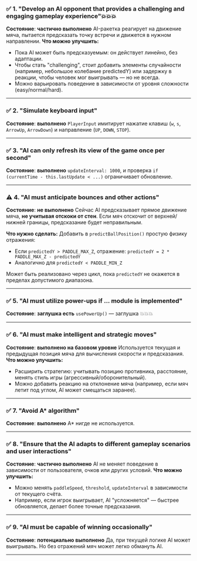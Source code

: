 ### ✅ **1. "Develop an AI opponent that provides a challenging and engaging gameplay experience"**💥💥💥

**Состояние**: **частично выполнено**
AI-ракетка реагирует на движение мяча, пытается предсказать точку встречи и движется в нужном направлении.
**Что можно улучшить:**

* Пока AI может быть предсказуемым: он действует линейно, без адаптации.
* Чтобы стать "challenging", стоит добавить элементы случайности (например, небольшое колебание predictedY) или задержку в реакции, чтобы человек мог выигрывать — но не всегда.
* Можно варьировать поведение в зависимости от уровня сложности (easy/normal/hard).

---

### ✅ **2. "Simulate keyboard input"**

**Состояние**: **выполнено**
`PlayerInput` имитирует нажатие клавиш (`w`, `s`, `ArrowUp`, `ArrowDown`) и направление (`UP`, `DOWN`, `STOP`).

---

### ✅ **3. "AI can only refresh its view of the game once per second"**

**Состояние**: **выполнено**
`updateInterval: 1000`, и проверка `if (currentTime - this.lastUpdate < ...)` ограничивает обновление.

---

### ⚠️ **4. "AI must anticipate bounces and other actions"**

**Состояние**: **не выполнено**
Сейчас AI предсказывает прямое движение мяча, **не учитывая отскоки от стен**. Если мяч отскочит от верхней/нижней границы, предсказание будет неправильным.

**Что нужно сделать:**
Добавить в `predictBallPosition()` простую физику отражения:

* Если `predictedY > PADDLE_MAX_Z`, отражение: `predictedY = 2 * PADDLE_MAX_Z - predictedY`
* Аналогично для `predictedY < PADDLE_MIN_Z`

Может быть реализовано через цикл, пока `predictedY` не окажется в пределах допустимого диапазона.

---

### ✅ **5. "AI must utilize power-ups if ... module is implemented"**

**Состояние**: **заглушка есть**
`usePowerUp()` — заглушка 💥💥💥

---

### ✅ **6. "AI must make intelligent and strategic moves"**

**Состояние**: **выполнено на базовом уровне**
Используется текущая и предыдущая позиция мяча для вычисления скорости и предсказания.
**Что можно улучшить:**

* Расширить стратегию: учитывать позицию противника, расстояние, менять стиль игры (агрессивный/оборонительный).
* Можно добавить реакцию на отклонение мяча (например, если мяч летит под углом, AI может смещаться заранее).

---

### ✅ **7. "Avoid A\* algorithm"**

**Состояние**: **выполнено**
A\* нигде не используется.

---

### ✅ **8. "Ensure that the AI adapts to different gameplay scenarios and user interactions"**

**Состояние**: **частично выполнено**
AI не меняет поведение в зависимости от пользователя, очков или других условий.
**Что можно улучшить:**

* Можно менять `paddleSpeed`, `threshold`, `updateInterval` в зависимости от текущего счёта.
* Например, если игрок выигрывает, AI "усложняется" — быстрее обновляется, делает более точные предсказания.

---

### ✅ **9. "AI must be capable of winning occasionally"**

**Состояние**: **потенциально выполнено**
Да, при текущей логике AI может выигрывать. Но без отражений мяч может легко обмануть AI.

---

